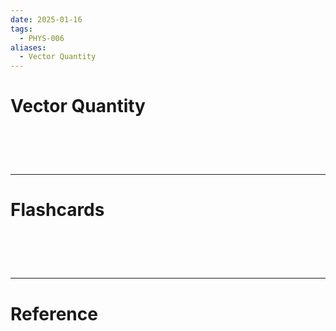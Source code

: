 ```yaml
---
date: 2025-01-16
tags:
  - PHYS-006
aliases:
  - Vector Quantity
---
```

# Vector Quantity


# ‌
---
# Flashcards


# ‌
---
# Reference
